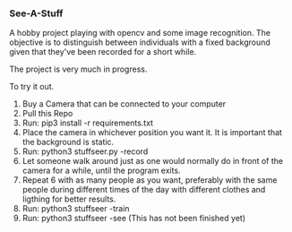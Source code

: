 ### See-A-Stuff

A hobby project playing with opencv and some image recognition. The objective is to distinguish between individuals
with a fixed background given that they've been recorded for a short while.


The project is very much in progress.


To try it out. 
  1. Buy a Camera that can be connected to your computer
  2. Pull this Repo
  3. Run: pip3 install -r requirements.txt
  4. Place the camera in whichever position you want it. It is important that the background is static.
  5. Run: python3 stuffseer.py -record
  6. Let someone walk around just as one would normally do in front of the camera for a while, until the program exits.
  7. Repeat 6 with as many people as you want, preferably with the same people during different times of the day with different clothes and ligthing for better results.
  8. Run: python3 stuffseer -train
  9. Run: python3 stuffseer -see (This has not been finished yet)

